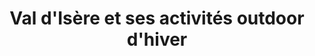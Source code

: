 ---
layout: layout_resort
permalink: "/fr/hiver/destinations/val-d-isere"
redirect_from:
- "/fr/hiver/destination/val-d-isere"
language: fr
season: winter
type: generic
topnav_color_text: light
resort_nameid: val_d_isere
resort_naming: Val D'Isère
title: Val d'Isère et ses activités outdoor d'hiver
titleHome: 
activite: 
level: 2
enHome: 2
meta-title: Activités outdoor à Val-d'Isère pour l'hiver
meta-description: 'Cette station située dans la Haute Tarentaise à 1850m d''altitude
  est couplée avec Tignes pour créer "l''Espace Killy". Une station élégante qui accueille
  un grand nombre de compétitions internationales de ski.  '
image01_href: https://res.cloudinary.com/deddrj0yb/image/upload/v1640338305/website/resorts/val-d-isere/yann-allegre-jk9B7M0OSnE-unsplash_i5yqk3.jpg
image01_alt: Vue des montagnes et des pistes de Val d'Isère en Savoie
page_sections:
- template: textarea
  content: La station de ski de Val d'Isère est un village authentique et très élégant
    situé à 1850m d'altitude. Située dans la Haute Tarentaise, cette station offre
    un panel d'activité, un domaine skiable incroyable et d'un enneigement exceptionnel.
    Vous pourrez glisser sur 146 pistes et un espace de 300km de piste relié à Tignes
    (Espace Killy). Un terrain de jeu incroyable pour tous les amateurs de ski.
  title: ''
- template: 2colimgtxt
  image_col_left_href: https://res.cloudinary.com/deddrj0yb/image/upload/v1640338319/website/resorts/val-d-isere/kamala-bright-HqknZ4LufDE-unsplash_swsl2n.jpg
  captiontitleuppercase: Enneigement parfait
  title: Hors-piste hors pair
  content: Considérée comme l'une des meilleures stations de France, elle offre une
    qualité de ski haut de gamme, une station de prestige et de charme. Son domaine
    est aussi réputé mondialement pour son hors piste. Vous trouverez également des
    snowpark et bordercross pour tous les amoureux du freestyle.
  alt_text_for_image: 'Rue piétonne de Val d''Isère l''hiver la nuit avec des piétons '
- template: textarea
  content: La station est un grand village authentique et très élégant. C'est une
    station où les pistes sont très proches du villages et vous permettent alors de
    partir rapidement skis aux pieds.
  title: ''
- template: 3coltxtimgtxt
  imagecenter: https://res.cloudinary.com/deddrj0yb/image/upload/v1640338304/website/resorts/val-d-isere/yann-allegre-K--ihYGUN_o-unsplash_jmukuc.jpg
  captionleftcontent: Le ski par excellence
  captionrighttitle: Piste olympique et de coupe de monde
  captionrightcontent: 'Val d''Isère dispose d''une très bonne orientation. Les secteurs
    les plus réputés de Val d''Isère sont par exemple Le Glacier de Pissaillas, La
    Solaise, le rocher de Bellevarde. Elle dispose également de plusieurs espace dédiées
    spécialement pour les débutants. '
  center_alt_text_for_image: Restaurant à Val d'Isère sur les pistes de ski de val
    d'Isère tôt le matin
- template: 2colimgtxt
  image_col_left_href: https://res.cloudinary.com/deddrj0yb/image/upload/v1640338328/website/resorts/val-d-isere/tim-arnold-8MvJLXVBAWg-unsplash_vxmah1.jpg
  captiontitleuppercase: Les différentes activités à Val d'Isère
  title: Le plein de sensation
  content: Un paradis d'activité avec des balades en raquettes, du ski de fond, du
    parapente, du ice floating, du biathlon, du snowkite, du moonbike, de l'équitation
    d'hiver, de la patinoire et des parcours accrobranche. Mais également des tours
    en hélicoptère, des pistes de luges, de la motoneige et des cours de pilotage
    ainsi que de la cascade de glace.
  alt_text_for_image: Piste de ski de Val d'Isère avec de la neige fraiche et des
    traces de ski et de snowboard
- template: numberinfo
  counter: "18"
  text_refers_to_counter: 'Ecoles de Ski       '
  title: Val d'Isère
  headline: 18 Ecoles de ski et de snowboard au sein de la station
  content: Vous trouverez de multiples écoles de ski dont certaines seront spécialement
    anglaises, d'autre spécialisées uniquement dans le snowboard ou le ski de randonnée.
    Vous trouverez alors tous les disciplines, pour les niveaux et tous les goûts.
- template: textarea
  content: Indépendantes ou Françaises, certaines de ces écoles de ski proposeront
    des cours privés et aussi des cours collectifs. Elles se différencieront par les
    différents services et offres qu'elles proposeront. Certaines proposeront également
    qu'un type d'activité pour vraiment se spécialiser.
  title: ''
- template: numberinfo
  text_refers_to_counter: Magasins de location
  title: Val d'Isère
  headline: 30 magasins de location de matériel à Val d'Isère
  content: Les différents magasins de location vont se trouver dans le centre de la
    station vers la place des dolomites. Certains se trouveront le long de l'avenue
    Olympique, ainsi que vers le rond des pistes. Plus loin, vous en trouverez également
    à la Daille.
  counter: "38"
- template: textarea
  title: Les différents magasins de location à Val d'Isère
  content: "Certains de ces magasins seront affiliés aux enseignes telles que Sport
    2000, Skiset, Skimium, Netski etc. Tant dis que d’autres seront indépendants et
    proposeront des offres spécifiques. Vous trouverez également des écoles de ski
    disposant de **magasin de location** afin de réserver des cours de ski et de louer
    des skis.\n\nIl y aura donc des magasins de **location ski**, de **location snowboard**
    pour les enfants et pour les adultes avec des packs et des prix intéressants.
    Certains proposeront des offres plus spécialisées et spécifiques avec de la location
    de matériel haut de gamme, de la location de splitboard, de ski de randonnée et
    de freeride.  \nVous trouverez également de la location de raquette et de luge.\n\nN’oubliez
    pas de bien spécifier vos informations lorsque vous désirez louer votre matériel
    : niveau poids // taille // pointure"
baseline: Enneigement parfait
engage: 'test test test test test test test test '
page_title: 'Val d''Isère, charme et authenticité '
button_to_link_to_ze_hero_shop:
  button_text: Voir les locations à Val d'Isère
  url_to_shop_zehero: https://shop.ze-hero.com/fr/location-materiel/location-ski/location-ski-enfant?station=val-disere&equipmentslug=%2Flocation-ski&rental_quality=0&oldslug=%2Flocation-ski&subslug=%2Flocation-ski-adulte&start-date=25%2F12%2F2021&number_rental_days=1
introduction:
  you_arrive: Vous arrivez à Val d'Isère et souhaitez louer du matériel dans cette
    station
  zehero_advice: ZE HERO vous conseille pour louer des skis, des chaussures de ski,
    des casques et beaucoup d'autres équipements pour toute votre famille

---